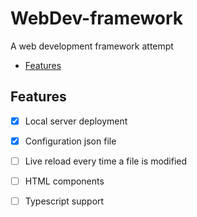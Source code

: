 <h1>WebDev-framework</h1>
A web development framework attempt

- [Features](#features)

## Features
- [x] Local server deployment
- [x] Configuration json file
- [ ] Live reload every time a file is modified
- [ ] HTML components
- [ ] Typescript support

